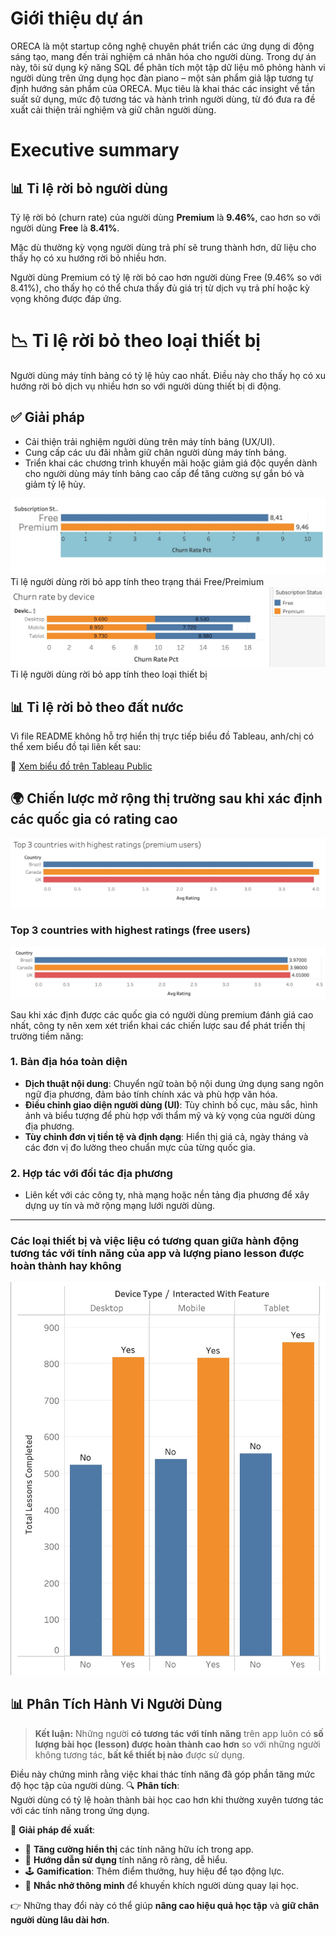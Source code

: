 # Giới thiệu dự án
ORECA là một startup công nghệ chuyên phát triển các ứng dụng di động sáng tạo, mang đến trải nghiệm cá nhân hóa cho người dùng. Trong dự án này, tôi sử dụng kỹ năng SQL để phân tích một tập dữ liệu mô phỏng hành vi người dùng trên ứng dụng học đàn piano – một sản phẩm giả lập tương tự định hướng sản phẩm của ORECA. Mục tiêu là khai thác các insight về tần suất sử dụng, mức độ tương tác và hành trình người dùng, từ đó đưa ra đề xuất cải thiện trải nghiệm và giữ chân người dùng.

# Executive summary 

## 📊 Tỉ lệ rời bỏ người dùng

Tỷ lệ rời bỏ (churn rate) của người dùng **Premium** là **9.46%**, cao hơn so với người dùng **Free** là **8.41%**.

Mặc dù thường kỳ vọng người dùng trả phí sẽ trung thành hơn, dữ liệu cho thấy họ có xu hướng rời bỏ nhiều hơn.

Người dùng Premium có tỷ lệ rời bỏ cao hơn người dùng Free (9.46% so với 8.41%), cho thấy họ có thể chưa thấy đủ giá trị từ dịch vụ trả phí hoặc kỳ vọng không được đáp ứng.
# 📉 Tỉ lệ rời bỏ theo loại thiết bị

Người dùng máy tính bảng có tỷ lệ hủy cao nhất. Điều này cho thấy họ có xu hướng rời bỏ dịch vụ nhiều hơn so với người dùng thiết bị di động.

## ✅ Giải pháp

- Cải thiện trải nghiệm người dùng trên máy tính bảng (UX/UI).
- Cung cấp các ưu đãi nhằm giữ chân người dùng máy tính bảng.
- Triển khai các chương trình khuyến mãi hoặc giảm giá độc quyền dành cho người dùng máy tính bảng cao cấp để tăng cường sự gắn bó và giảm tỷ lệ hủy.

![graph](assets/img/Image1.jpeg)
Tỉ lệ người dùng rời bỏ app tính theo trạng thái Free/Preimium 
![graph](assets/img/Image2.jpeg)
Tỉ lệ người dùng rời bỏ app tính theo loại thiết bị 

## 📊 Tỉ lệ rời bỏ theo đất nước

Vì file README không hỗ trợ hiển thị trực tiếp biểu đồ Tableau, anh/chị có thể xem biểu đồ tại liên kết sau:

🔗 [Xem biểu đồ trên Tableau Public](https://public.tableau.com/views/ORECAportfolio/Sheet1?:language=en-US&:sid=&:redirect=auth&:display_count=n&:origin=viz_share_link)

## 🌍 Chiến lược mở rộng thị trường sau khi xác định các quốc gia có rating cao
![My Image](assets/img/Image3.jpeg)

### Top 3 countries with highest ratings (free users)

![Top 3 countries with highest ratings (free users)](assets/img/Image4.jpeg)

Sau khi xác định được các quốc gia có người dùng premium đánh giá cao nhất, công ty nên xem xét triển khai các chiến lược sau để phát triển thị trường tiềm năng:

### 1. Bản địa hóa toàn diện

- **Dịch thuật nội dung**: Chuyển ngữ toàn bộ nội dung ứng dụng sang ngôn ngữ địa phương, đảm bảo tính chính xác và phù hợp văn hóa.
- **Điều chỉnh giao diện người dùng (UI)**: Tùy chỉnh bố cục, màu sắc, hình ảnh và biểu tượng để phù hợp với thẩm mỹ và kỳ vọng của người dùng địa phương.
- **Tùy chỉnh đơn vị tiền tệ và định dạng**: Hiển thị giá cả, ngày tháng và các đơn vị đo lường theo chuẩn mực của từng quốc gia.

### 2. Hợp tác với đối tác địa phương

-  Liên kết với các công ty, nhà mạng hoặc nền tảng địa phương để xây dựng uy tín và mở rộng mạng lưới người dùng.
---
### Các loại thiết bị và việc liệu có tương quan giữa hành động tương tác với tính năng của app và lượng piano lesson được hoàn thành hay không

![Tương quan thiết bị và tương tác tính năng](assets/img/Image5.jpeg)
## 📊 Phân Tích Hành Vi Người Dùng

> **Kết luận:** Những người **có tương tác với tính năng** trên app luôn có **số lượng bài học (lesson) được hoàn thành cao hơn** so với những người không tương tác, **bất kể thiết bị nào** được sử dụng.

Điều này chứng minh rằng việc khai thác tính năng đã góp phần tăng mức độ học tập của người dùng.
🔍 **Phân tích**:  
Người dùng có tỷ lệ hoàn thành bài học cao hơn khi thường xuyên tương tác với các tính năng trong ứng dụng.

🎯 **Giải pháp đề xuất**:

- 📣 **Tăng cường hiển thị** các tính năng hữu ích trong app.
- 🧭 **Hướng dẫn sử dụng** tính năng rõ ràng, dễ hiểu.
- 🕹️ **Gamification**: Thêm điểm thưởng, huy hiệu để tạo động lực.
- 🔔 **Nhắc nhở thông minh** để khuyến khích người dùng quay lại học.

👉 Những thay đổi này có thể giúp **nâng cao hiệu quả học tập** và **giữ chân người dùng lâu dài hơn**.

